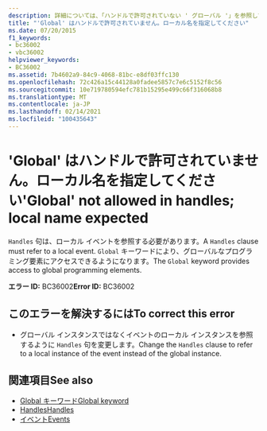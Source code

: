 ```yaml
---
description: 詳細については、「ハンドルで許可されていない ' グローバル '」を参照してください。ローカル名が必要です
title: "'Global' はハンドルで許可されていません。ローカル名を指定してください"
ms.date: 07/20/2015
f1_keywords:
- bc36002
- vbc36002
helpviewer_keywords:
- BC36002
ms.assetid: 7b4602a9-84c9-4068-81bc-e8df03ffc130
ms.openlocfilehash: 72c426a15c44128a0fadee5857c7e6c5152f8c56
ms.sourcegitcommit: 10e719780594efc781b15295e499c66f316068b8
ms.translationtype: MT
ms.contentlocale: ja-JP
ms.lasthandoff: 02/14/2021
ms.locfileid: "100435643"
---
```

# <a name="global-not-allowed-in-handles-local-name-expected"></a><span data-ttu-id="d1eae-103">'Global' はハンドルで許可されていません。ローカル名を指定してください</span><span class="sxs-lookup"><span data-stu-id="d1eae-103">'Global' not allowed in handles; local name expected</span></span>

<span data-ttu-id="d1eae-104">`Handles` 句は、ローカル イベントを参照する必要があります。</span><span class="sxs-lookup"><span data-stu-id="d1eae-104">A `Handles` clause must refer to a local event.</span></span> <span data-ttu-id="d1eae-105">`Global` キーワードにより、グローバルなプログラミング要素にアクセスできるようになります。</span><span class="sxs-lookup"><span data-stu-id="d1eae-105">The `Global` keyword provides access to global programming elements.</span></span>  
  
 <span data-ttu-id="d1eae-106">**エラー ID:** BC36002</span><span class="sxs-lookup"><span data-stu-id="d1eae-106">**Error ID:** BC36002</span></span>  
  
## <a name="to-correct-this-error"></a><span data-ttu-id="d1eae-107">このエラーを解決するには</span><span class="sxs-lookup"><span data-stu-id="d1eae-107">To correct this error</span></span>  
  
- <span data-ttu-id="d1eae-108">グローバル インスタンスではなくイベントのローカル インスタンスを参照するように `Handles` 句を変更します。</span><span class="sxs-lookup"><span data-stu-id="d1eae-108">Change the `Handles` clause to refer to a local instance of the event instead of the global instance.</span></span>  
  
## <a name="see-also"></a><span data-ttu-id="d1eae-109">関連項目</span><span class="sxs-lookup"><span data-stu-id="d1eae-109">See also</span></span>

- [<span data-ttu-id="d1eae-110">Global キーワード</span><span class="sxs-lookup"><span data-stu-id="d1eae-110">Global keyword</span></span>](../programming-guide/program-structure/namespaces.md#global-keyword-in-fully-qualified-names)
- [<span data-ttu-id="d1eae-111">Handles</span><span class="sxs-lookup"><span data-stu-id="d1eae-111">Handles</span></span>](../language-reference/statements/handles-clause.md)
- [<span data-ttu-id="d1eae-112">イベント</span><span class="sxs-lookup"><span data-stu-id="d1eae-112">Events</span></span>](../programming-guide/language-features/events/index.md)
